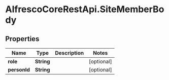 # AlfrescoCoreRestApi.SiteMemberBody

## Properties
Name | Type | Description | Notes
------------ | ------------- | ------------- | -------------
**role** | **String** |  | [optional] 
**personId** | **String** |  | [optional] 


